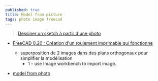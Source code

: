 ```yaml
---
published: true
title: Model from picture
tags: photo image freecad
---
```

> [Dessiner un sketch à partir d'une photo](https://forum.freecadweb.org/viewtopic.php?t=69399)

- [FreeCAD 0.20 : Création d'un roulement imprimable qui fonctionne](https://youtu.be/PMUxmlnYv1M?t=219)
	- superposition de 2 images dans des plans orthogonaux pour simplifier la modélisation
    	- 1 - use Image workbench to import image.
        
- [model from photo](https://www.youtube.com/watch?v=Bp_elDh7dvg)

